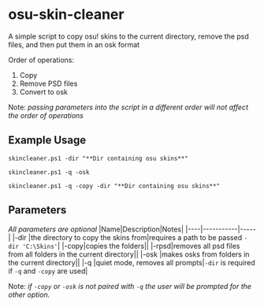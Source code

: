 # osu-skin-cleaner

A simple script to copy osu! skins to the current directory, remove the psd files, and then put them in an osk format

Order of operations:

1. Copy
2. Remove PSD files
3. Convert to osk

Note: _passing parameters into the script in a different order will not affect the order of operations_

## Example Usage

`skincleaner.ps1 -dir "**Dir containing osu skins**"`

`skincleaner.ps1 -q -osk`

`skincleaner.ps1 -q -copy -dir "**Dir containing osu skins**" `

## Parameters

_All parameters are optional_
|Name|Description|Notes|
|----|-----------|-----|
|-dir |the directory to copy the skins from|requires a path to be passed `-dir 'C:\Skins'`|
|-copy|copies the folders||
|-rpsd|removes all psd files from all folders in the current directory||
|-osk |makes osks from folders in the current directory||
|-q |quiet mode, removes all prompts|`-dir` is required if `-q` and `-copy` are used|

Note: _if `-copy` or `-osk` is not paired with `-q` the user will be prompted for the other option._
